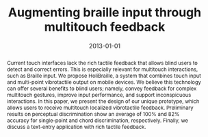 ---
title: "Augmenting braille input through multitouch feedback"
date: 2013-01-01
publishDate: 2013-01-04T11:04:37.646687Z
authors: ["Hugo Nicolau", "Kyle Montague", "João Guerreiro", "Diogo Marques", "Tiago Guerreiro", "Craig Stewart", "Vicki L Hanson"]
publication_types: ["1"]
abstract: "Current touch interfaces lack the rich tactile feedback that allows blind users to detect and correct errors. This is especially relevant for multitouch interactions, such as Braille input. We propose HoliBraille, a system that combines touch input and multi-point vibrotactile output on mobile devices. We believe this technology can offer several benefits to blind users; namely, convey feedback for complex multitouch gestures, improve input performance, and support inconspicuous interactions. In this paper, we present the design of our unique prototype, which allows users to receive multitouch localized vibrotactile feedback. Preliminary results on perceptual discrimination show an average of 100% and 82% accuracy for single-point and chord discrimination, respectively. Finally, we discuss a text-entry application with rich tactile feedback."
featured: false
publication: "*Proceedings of the adjunct publication of the 26th annual ACM symposium on User interface software and technology*"
url_pdf: https://dl.acm.org/doi/10.1145/2508468.2514720
---